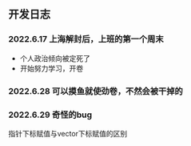 ## 开发日志

### 2022.6.17 上海解封后，上班的第一个周末
- 个人政治倾向被定死了
- 开始努力学习，开卷

### 2022.6.28 可以摸鱼就使劲卷，不然会被干掉的


### 2022.6.29 奇怪的bug

指针下标赋值与vector下标赋值的区别